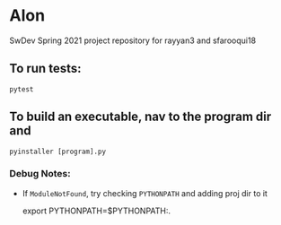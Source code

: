 # Alon
SwDev Spring 2021 project repository for rayyan3 and sfarooqui18

## To run tests:

    pytest

## To build an executable, nav to the program dir and

    pyinstaller [program].py

### Debug Notes:
- If `ModuleNotFound`, try checking `PYTHONPATH` and adding proj dir to it

    export PYTHONPATH=$PYTHONPATH:.

